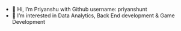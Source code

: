 - 👋 Hi, I’m Priyanshu with Github username: priyanshunt
- 👀 I’m interested in Data Analytics, Back End development & Game Development
<!---
- 💞️ I’m looking to collaborate on ...
- 📫 How to reach me ...


priyanshunt/priyanshunt is a ✨ special ✨ repository because its `README.md` (this file) appears on your GitHub profile.
You can click the Preview link to take a look at your changes.
--->
